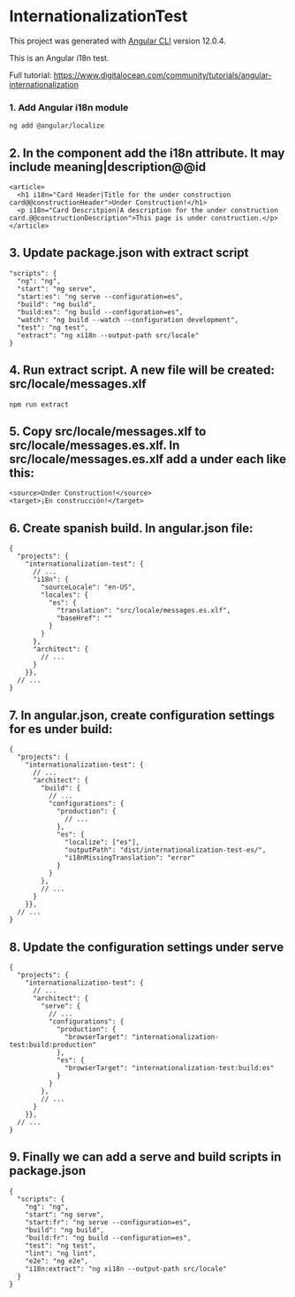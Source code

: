 # InternationalizationTest

This project was generated with [Angular CLI](https://github.com/angular/angular-cli) version 12.0.4.

This is an Angular i18n test.

Full tutorial: https://www.digitalocean.com/community/tutorials/angular-internationalization

### 1. Add Angular i18n module

    ng add @angular/localize

## 2. In the component add the i18n attribute. It may include meaning|description@@id


    <article>
      <h1 i18n="Card Header|Title for the under construction card@@constructionHeader">Under Construction!</h1>
      <p i18n="Card Descritpion|A description for the under construction card.@@constructionDescription">This page is under construction.</p>
    </article>

## 3. Update package.json with extract script

    "scripts": {
      "ng": "ng",
      "start": "ng serve",
      "start:es": "ng serve --configuration=es",
      "build": "ng build",
      "build:es": "ng build --configuration=es",
      "watch": "ng build --watch --configuration development",
      "test": "ng test",
      "extract": "ng xi18n --output-path src/locale"
    }

## 4. Run extract script. A new file will be created: src/locale/messages.xlf

    npm run extract

## 5. Copy src/locale/messages.xlf to src/locale/messages.es.xlf. In src/locale/messages.es.xlf add a <target> under each <source>  like this:

    <source>Under Construction!</source>
    <target>¡En construcción!</target>

## 6. Create spanish build. In angular.json file:

    {
      "projects": {
        "internationalization-test": {
          // ...
          "i18n": {
            "sourceLocale": "en-US",
            "locales": {
              "es": {
                "translation": "src/locale/messages.es.xlf",
                "baseHref": ""
              }
            }
          },
          "architect": {
            // ...
          }
        }},
      // ...
    }

## 7. In angular.json, create configuration settings for es under build:

    {
      "projects": {
        "internationalization-test": {
          // ...
          "architect": {
            "build": {
              // ...
              "configurations": {
                "production": {
                  // ...
                },
                "es": {
                  "localize": ["es"],
                  "outputPath": "dist/internationalization-test-es/",
                  "i18nMissingTranslation": "error"
                }
              }
            },
            // ...
          }
        }},
      // ...
    }

## 8. Update the configuration settings under serve

    {
      "projects": {
        "internationalization-test": {
          // ...
          "architect": {
            "serve": {
              // ...
              "configurations": {
                "production": {
                  "browserTarget": "internationalization-test:build:production"
                },
                "es": {
                  "browserTarget": "internationalization-test:build:es"
                }
              }
            },
            // ...
          }
        }},
      // ...
    }

## 9. Finally we can add a serve and build scripts in package.json

    {
      "scripts": {
        "ng": "ng",
        "start": "ng serve",
        "start:fr": "ng serve --configuration=es",
        "build": "ng build",
        "build:fr": "ng build --configuration=es",
        "test": "ng test",
        "lint": "ng lint",
        "e2e": "ng e2e",
        "i18n:extract": "ng xi18n --output-path src/locale"
      }
    }
